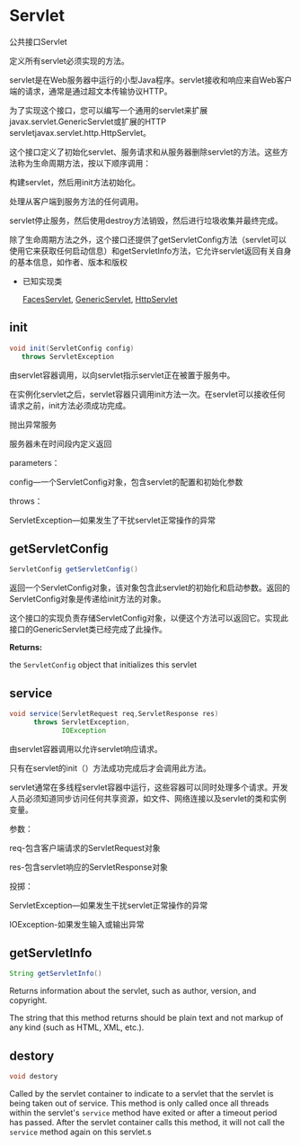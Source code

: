 # Servlet

公共接口Servlet

定义所有servlet必须实现的方法。

servlet是在Web服务器中运行的小型Java程序。servlet接收和响应来自Web客户端的请求，通常是通过超文本传输协议HTTP。

为了实现这个接口，您可以编写一个通用的servlet来扩展javax.servlet.GenericServlet或扩展的HTTP servletjavax.servlet.http.HttpServlet。

这个接口定义了初始化servlet、服务请求和从服务器删除servlet的方法。这些方法称为生命周期方法，按以下顺序调用：

构建servlet，然后用init方法初始化。

处理从客户端到服务方法的任何调用。

servlet停止服务，然后使用destroy方法销毁，然后进行垃圾收集并最终完成。

除了生命周期方法之外，这个接口还提供了getServletConfig方法（servlet可以使用它来获取任何启动信息）和getServletInfo方法，它允许servlet返回有关自身的基本信息，如作者、版本和版权

* 已知实现类

  [FacesServlet](https://javaee.github.io/javaee-spec/javadocs/javax/faces/webapp/FacesServlet.html), [GenericServlet](https://javaee.github.io/javaee-spec/javadocs/javax/servlet/GenericServlet.html), [HttpServlet](https://javaee.github.io/javaee-spec/javadocs/javax/servlet/http/HttpServlet.html)

## init

``` java
void init(ServletConfig config)
   throws ServletException
```

由servlet容器调用，以向servlet指示servlet正在被置于服务中。

在实例化servlet之后，servlet容器只调用init方法一次。在servlet可以接收任何请求之前，init方法必须成功完成。

抛出异常服务

服务器未在时间段内定义返回

parameters：

config—一个ServletConfig对象，包含servlet的配置和初始化参数

throws：

ServletException—如果发生了干扰servlet正常操作的异常



## getServletConfig

```java
ServletConfig getServletConfig()
```

返回一个ServletConfig对象，该对象包含此servlet的初始化和启动参数。返回的ServletConfig对象是传递给init方法的对象。

这个接口的实现负责存储ServletConfig对象，以便这个方法可以返回它。实现此接口的GenericServlet类已经完成了此操作。

**Returns:**

the `ServletConfig` object that initializes this servlet



## service

```java
void service(ServletRequest req,ServletResponse res)
      throws ServletException,
             IOException
```

由servlet容器调用以允许servlet响应请求。

只有在servlet的init（）方法成功完成后才会调用此方法。

servlet通常在多线程servlet容器中运行，这些容器可以同时处理多个请求。开发人员必须知道同步访问任何共享资源，如文件、网络连接以及servlet的类和实例变量。

参数：

req-包含客户端请求的ServletRequest对象

res-包含servlet响应的ServletResponse对象

投掷：

ServletException—如果发生干扰servlet正常操作的异常

IOException-如果发生输入或输出异常

## getServletInfo

``` java
String getServletInfo()
```

Returns information about the servlet, such as author, version, and copyright.

The string that this method returns should be plain text and not markup of any kind (such as HTML, XML, etc.).



## destory

``` java
void destory
```

Called by the servlet container to indicate to a servlet that the servlet is being taken out of service. This method is only called once all threads within the servlet's `service` method have exited or after a timeout period has passed. After the servlet container calls this method, it will not call the `service` method again on this servlet.s



